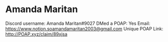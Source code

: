# Amanda Maritan

Discord username: Amanda Maritan#9027
DMed a POAP: Yes
Email: https://www.notion.soamandamaritan2003@gmail.com
Unique POAP Link: http://POAP.xyz/claim/89xjsa